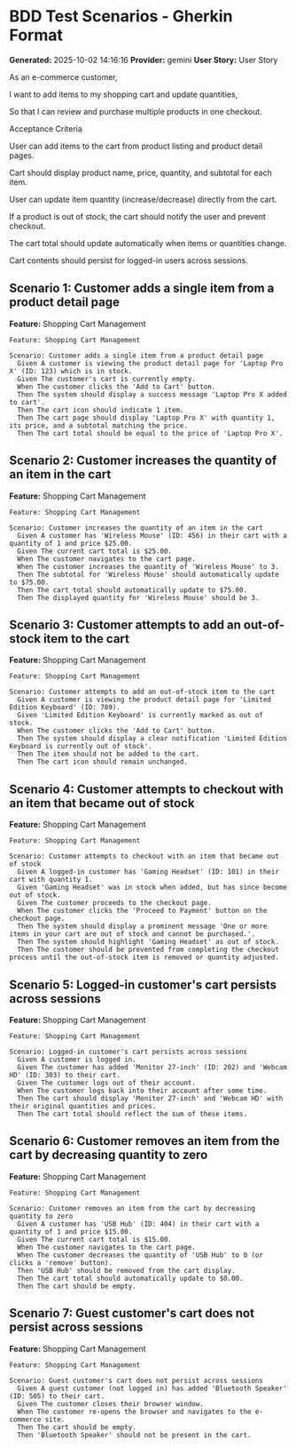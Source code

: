 # BDD Test Scenarios - Gherkin Format

**Generated:** 2025-10-02 14:16:16
**Provider:** gemini
**User Story:** User Story
As an e-commerce customer,
I want to add items to my shopping cart and update quantities,
So that I can review and purchase multiple products in one checkout.

Acceptance Criteria

User can add items to the cart from product listing and product detail pages.

Cart should display product name, price, quantity, and subtotal for each item.

User can update item quantity (increase/decrease) directly from the cart.

If a product is out of stock, the cart should notify the user and prevent checkout.

The cart total should update automatically when items or quantities change.

Cart contents should persist for logged-in users across sessions.

## Scenario 1: Customer adds a single item from a product detail page

**Feature:** Shopping Cart Management

```gherkin
Feature: Shopping Cart Management

Scenario: Customer adds a single item from a product detail page
  Given A customer is viewing the product detail page for 'Laptop Pro X' (ID: 123) which is in stock.
  Given The customer's cart is currently empty.
  When The customer clicks the 'Add to Cart' button.
  Then The system should display a success message 'Laptop Pro X added to cart'.
  Then The cart icon should indicate 1 item.
  Then The cart page should display 'Laptop Pro X' with quantity 1, its price, and a subtotal matching the price.
  Then The cart total should be equal to the price of 'Laptop Pro X'.
```

## Scenario 2: Customer increases the quantity of an item in the cart

**Feature:** Shopping Cart Management

```gherkin
Feature: Shopping Cart Management

Scenario: Customer increases the quantity of an item in the cart
  Given A customer has 'Wireless Mouse' (ID: 456) in their cart with a quantity of 1 and price $25.00.
  Given The current cart total is $25.00.
  When The customer navigates to the cart page.
  When The customer increases the quantity of 'Wireless Mouse' to 3.
  Then The subtotal for 'Wireless Mouse' should automatically update to $75.00.
  Then The cart total should automatically update to $75.00.
  Then The displayed quantity for 'Wireless Mouse' should be 3.
```

## Scenario 3: Customer attempts to add an out-of-stock item to the cart

**Feature:** Shopping Cart Management

```gherkin
Feature: Shopping Cart Management

Scenario: Customer attempts to add an out-of-stock item to the cart
  Given A customer is viewing the product detail page for 'Limited Edition Keyboard' (ID: 789).
  Given 'Limited Edition Keyboard' is currently marked as out of stock.
  When The customer clicks the 'Add to Cart' button.
  Then The system should display a clear notification 'Limited Edition Keyboard is currently out of stock'.
  Then The item should not be added to the cart.
  Then The cart icon should remain unchanged.
```

## Scenario 4: Customer attempts to checkout with an item that became out of stock

**Feature:** Shopping Cart Management

```gherkin
Feature: Shopping Cart Management

Scenario: Customer attempts to checkout with an item that became out of stock
  Given A logged-in customer has 'Gaming Headset' (ID: 101) in their cart with quantity 1.
  Given 'Gaming Headset' was in stock when added, but has since become out of stock.
  Given The customer proceeds to the checkout page.
  When The customer clicks the 'Proceed to Payment' button on the checkout page.
  Then The system should display a prominent message 'One or more items in your cart are out of stock and cannot be purchased.'.
  Then The system should highlight 'Gaming Headset' as out of stock.
  Then The customer should be prevented from completing the checkout process until the out-of-stock item is removed or quantity adjusted.
```

## Scenario 5: Logged-in customer's cart persists across sessions

**Feature:** Shopping Cart Management

```gherkin
Feature: Shopping Cart Management

Scenario: Logged-in customer's cart persists across sessions
  Given A customer is logged in.
  Given The customer has added 'Monitor 27-inch' (ID: 202) and 'Webcam HD' (ID: 303) to their cart.
  Given The customer logs out of their account.
  When The customer logs back into their account after some time.
  Then The cart should display 'Monitor 27-inch' and 'Webcam HD' with their original quantities and prices.
  Then The cart total should reflect the sum of these items.
```

## Scenario 6: Customer removes an item from the cart by decreasing quantity to zero

**Feature:** Shopping Cart Management

```gherkin
Feature: Shopping Cart Management

Scenario: Customer removes an item from the cart by decreasing quantity to zero
  Given A customer has 'USB Hub' (ID: 404) in their cart with a quantity of 1 and price $15.00.
  Given The current cart total is $15.00.
  When The customer navigates to the cart page.
  When The customer decreases the quantity of 'USB Hub' to 0 (or clicks a 'remove' button).
  Then 'USB Hub' should be removed from the cart display.
  Then The cart total should automatically update to $0.00.
  Then The cart should be empty.
```

## Scenario 7: Guest customer's cart does not persist across sessions

**Feature:** Shopping Cart Management

```gherkin
Feature: Shopping Cart Management

Scenario: Guest customer's cart does not persist across sessions
  Given A guest customer (not logged in) has added 'Bluetooth Speaker' (ID: 505) to their cart.
  Given The customer closes their browser window.
  When The customer re-opens the browser and navigates to the e-commerce site.
  Then The cart should be empty.
  Then 'Bluetooth Speaker' should not be present in the cart.
```

